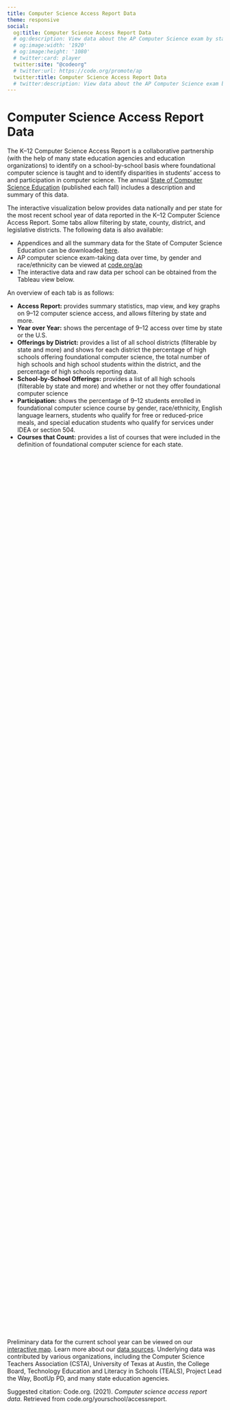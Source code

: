 ```yaml
---
title: Computer Science Access Report Data
theme: responsive
social:
  og:title: Computer Science Access Report Data
  # og:description: View data about the AP Computer Science exam by state
  # og:image:width: '1920'
  # og:image:height: '1080'
  # twitter:card: player
  twitter:site: "@codeorg"
  # twitter:url: https://code.org/promote/ap
  twitter:title: Computer Science Access Report Data
  # twitter:description: View data about the AP Computer Science exam by state
---
```


# Computer Science Access Report Data

The K–12 Computer Science Access Report is a collaborative partnership (with the help of many state education agencies and education organizations) to identify on a school-by-school basis where foundational computer science is taught and to identify disparities in students’ access to and participation in computer science. The annual [State of Computer Science Education](https://advocacy.code.org/stateofcs) (published each fall) includes a description and summary of this data. 


The interactive visualization below provides data nationally and per state for the most recent school year of data reported in the K–12 Computer Science Access Report. Some tabs allow filtering by state, county, district, and legislative districts. The following data is also available:
- Appendices and all the summary data for the State of Computer Science Education can be downloaded [here](#).
- AP computer science exam-taking data over time, by gender and race/ethnicity can be viewed at [code.org/ap](https://code.org/ap) 
- The interactive data and raw data per school can be obtained from the Tableau view below.


An overview of each tab is as follows:

- **Access Report:** provides summary statistics, map view, and key graphs on 9–12 computer science access, and allows filtering by state and more.
- **Year over Year:** shows the percentage of 9–12 access over time by state or the U.S.
- **Offerings by District:** provides a list of all school districts (filterable by state and more) and shows for each district the percentage of high schools offering foundational computer science, the total number of high schools and high school students within the district, and the percentage of high schools reporting data. 
- **School-by-School Offerings:** provides a list of all high schools (filterable by state and more) and whether or not they offer foundational computer science
- **Participation:** shows the percentage of 9–12 students enrolled in foundational computer science course by gender, race/ethnicity, English language learners, students who qualify for free or reduced-price meals, and special education students who qualify for services under IDEA or section 504.
- **Courses that Count:** provides a list of courses that were included in the definition of foundational computer science for each state.  

<script type='text/javascript' src='#'></script><div class='tableauPlaceholder' style='width: 1000px; height: 2050px;'><object class='tableauViz' width='1000' height='2050' style='display:none;'><param name='host_url' value='https%3A%2F%2Fus-east-1.online.tableau.com%2F' /> <param name='embed_code_version' value='3' /> <param name='site_root' value='&#47;t&#47;codeorg' /><param name='name' value='APDashboard&#47;AccessReport' /><param name='tabs' value='yes' /><param name='toolbar' value='yes' /><param name='showAppBanner' value='false' /></object></div>

Preliminary data for the current school year can be viewed on our [interactive map](https://code.org/yourschool). Learn more about our [data sources](https://code.org/yourschool/about). Underlying data was contributed by various organizations, including the Computer Science Teachers Association (CSTA), University of Texas at Austin, the College Board, Technology Education and Literacy in Schools (TEALS), Project Lead the Way, BootUp PD, and many state education agencies. 

Suggested citation: 
Code.org. (2021). *Computer science access report data*. Retrieved from code.org/yourschool/accessreport. 
